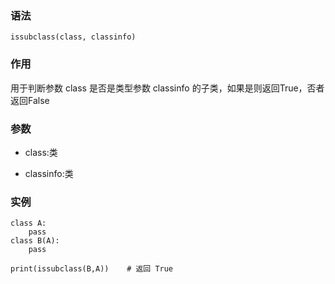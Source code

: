 ### 语法

```
issubclass(class, classinfo)
```

### 作用

用于判断参数 class 是否是类型参数 classinfo 的子类，如果是则返回True，否者返回False

### 参数

* class:类

* classinfo:类

### 实例

```
class A:
    pass
class B(A):
    pass

print(issubclass(B,A))    # 返回 True
```



